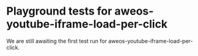 # Playground tests for aweos-youtube-iframe-load-per-click
We are still awaiting the first test run for aweos-youtube-iframe-load-per-click.
